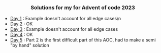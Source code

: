 <h3 align="center">Solutions for my for Advent of code 2023</h3>

- [Day 1](https://github.com/ctessierpiart/AdventOfCode-2023/blob/main/Day01/Solve.py) : 
Example doesn't account for all edge cases\n
- [Day 2](https://github.com/ctessierpiart/AdventOfCode-2023/blob/main/Day02/Solve.py) :
OK
- [Day 3](https://github.com/ctessierpiart/AdventOfCode-2023/blob/main/Day03/Solve.py) :
Example doesn't account for all edge cases
- [Day 4](https://github.com/ctessierpiart/AdventOfCode-2023/blob/main/Day04/Solve.py) :
OK
- [Day 5](https://github.com/ctessierpiart/AdventOfCode-2023/blob/main/Day05/Solve.py) :
Part 2 is the first difficult part of this AOC, had to make a semi "by hand" solution

